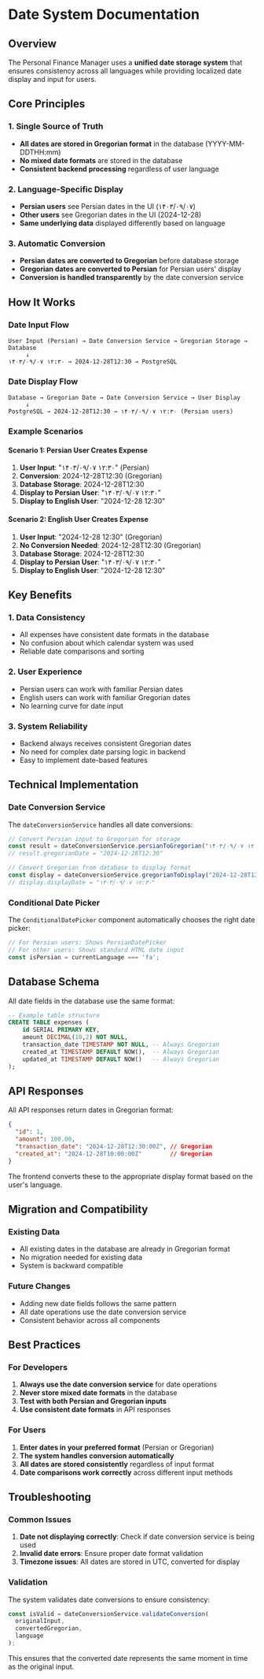 # Date System Documentation

## Overview

The Personal Finance Manager uses a **unified date storage system** that ensures consistency across all languages while providing localized date display and input for users.

## Core Principles

### 1. **Single Source of Truth**
- **All dates are stored in Gregorian format** in the database (YYYY-MM-DDTHH:mm)
- **No mixed date formats** are stored in the database
- **Consistent backend processing** regardless of user language

### 2. **Language-Specific Display**
- **Persian users** see Persian dates in the UI (۱۴۰۳/۰۹/۰۷)
- **Other users** see Gregorian dates in the UI (2024-12-28)
- **Same underlying data** displayed differently based on language

### 3. **Automatic Conversion**
- **Persian dates are converted to Gregorian** before database storage
- **Gregorian dates are converted to Persian** for Persian users' display
- **Conversion is handled transparently** by the date conversion service

## How It Works

### Date Input Flow

```
User Input (Persian) → Date Conversion Service → Gregorian Storage → Database
     ↓
۱۴۰۳/۰۹/۰۷ ۱۲:۳۰ → 2024-12-28T12:30 → PostgreSQL
```

### Date Display Flow

```
Database → Gregorian Date → Date Conversion Service → User Display
     ↓
PostgreSQL → 2024-12-28T12:30 → ۱۴۰۳/۰۹/۰۷ ۱۲:۳۰ (Persian users)
```

### Example Scenarios

#### Scenario 1: Persian User Creates Expense
1. **User Input**: "۱۴۰۳/۰۹/۰۷ ۱۲:۳۰" (Persian)
2. **Conversion**: 2024-12-28T12:30 (Gregorian)
3. **Database Storage**: 2024-12-28T12:30
4. **Display to Persian User**: "۱۴۰۳/۰۹/۰۷ ۱۲:۳۰"
5. **Display to English User**: "2024-12-28 12:30"

#### Scenario 2: English User Creates Expense
1. **User Input**: "2024-12-28 12:30" (Gregorian)
2. **No Conversion Needed**: 2024-12-28T12:30 (Gregorian)
3. **Database Storage**: 2024-12-28T12:30
4. **Display to Persian User**: "۱۴۰۳/۰۹/۰۷ ۱۲:۳۰"
5. **Display to English User**: "2024-12-28 12:30"

## Key Benefits

### 1. **Data Consistency**
- All expenses have consistent date formats in the database
- No confusion about which calendar system was used
- Reliable date comparisons and sorting

### 2. **User Experience**
- Persian users can work with familiar Persian dates
- English users can work with familiar Gregorian dates
- No learning curve for date input

### 3. **System Reliability**
- Backend always receives consistent Gregorian dates
- No need for complex date parsing logic in backend
- Easy to implement date-based features

## Technical Implementation

### Date Conversion Service
The `dateConversionService` handles all date conversions:

```typescript
// Convert Persian input to Gregorian for storage
const result = dateConversionService.persianToGregorian("۱۴۰۳/۰۹/۰۷ ۱۲:۳۰", true);
// result.gregorianDate = "2024-12-28T12:30"

// Convert Gregorian from database to display format
const display = dateConversionService.gregorianToDisplay("2024-12-28T12:30", "fa", true);
// display.displayDate = "۱۴۰۳/۰۹/۰۷ ۱۲:۳۰"
```

### Conditional Date Picker
The `ConditionalDatePicker` component automatically chooses the right date picker:

```typescript
// For Persian users: Shows PersianDatePicker
// For other users: Shows standard HTML date input
const isPersian = currentLanguage === 'fa';
```

## Database Schema

All date fields in the database use the same format:

```sql
-- Example table structure
CREATE TABLE expenses (
    id SERIAL PRIMARY KEY,
    amount DECIMAL(10,2) NOT NULL,
    transaction_date TIMESTAMP NOT NULL, -- Always Gregorian
    created_at TIMESTAMP DEFAULT NOW(),  -- Always Gregorian
    updated_at TIMESTAMP DEFAULT NOW()   -- Always Gregorian
);
```

## API Responses

All API responses return dates in Gregorian format:

```json
{
  "id": 1,
  "amount": 100.00,
  "transaction_date": "2024-12-28T12:30:00Z", // Gregorian
  "created_at": "2024-12-28T10:00:00Z"        // Gregorian
}
```

The frontend converts these to the appropriate display format based on the user's language.

## Migration and Compatibility

### Existing Data
- All existing dates in the database are already in Gregorian format
- No migration needed for existing data
- System is backward compatible

### Future Changes
- Adding new date fields follows the same pattern
- All date operations use the date conversion service
- Consistent behavior across all components

## Best Practices

### For Developers
1. **Always use the date conversion service** for date operations
2. **Never store mixed date formats** in the database
3. **Test with both Persian and Gregorian inputs**
4. **Use consistent date formats** in API responses

### For Users
1. **Enter dates in your preferred format** (Persian or Gregorian)
2. **The system handles conversion automatically**
3. **All dates are stored consistently** regardless of input format
4. **Date comparisons work correctly** across different input methods

## Troubleshooting

### Common Issues
1. **Date not displaying correctly**: Check if date conversion service is being used
2. **Invalid date errors**: Ensure proper date format validation
3. **Timezone issues**: All dates are stored in UTC, converted for display

### Validation
The system validates date conversions to ensure consistency:

```typescript
const isValid = dateConversionService.validateConversion(
  originalInput, 
  convertedGregorian, 
  language
);
```

This ensures that the converted date represents the same moment in time as the original input.
